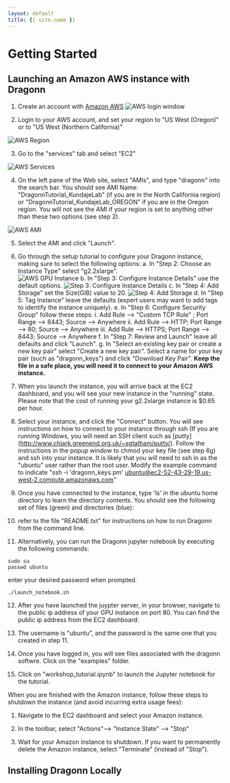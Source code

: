 ```yaml
---
layout: default
title: {{ site.name }}
---
```


# Getting Started 

## Launching an Amazon AWS instance with Dragonn 

1. Create an account with [Amazon AWS](<http://www.aws.amazon.com>)
![AWS login window](https://github.com/annashcherbina/dragonn/blob/gh-pages-jekyll/images/aws_login.png "AWS Login Window")

2. Login to your AWS account, and set your region to "US West (Oregon)" or to "US West (Northern California)"

![AWS Region](https://github.com/annashcherbina/dragonn/blob/gh-pages-jekyll/images/aws_region.png "AWS Select Region")

3. Go to the "services" tab and select "EC2" 

![AWS Services](https://github.com/annashcherbina/dragonn/blob/gh-pages-jekyll/images/aws_services.png "AWS Services")

4. On the left pane of the Web site, select "AMIs", and type "dragonn" into the search bar. You should see AMI Name: "DragonnTutorial_KundajeLab" (if you are in the North California region) 
or "DragonnTutorial_KundajeLab_OREGON" if you are in the Oregon region. You will not see the AMI if your region is set to anything other than these two options (see step 2). 

![AWS AMI](https://github.com/annashcherbina/dragonn/blob/gh-pages-jekyll/images/aws_ami.png "AWS AMI")

5. Select the AMI and click "Launch". 

6. Go through the setup tutorial  to configure your Dragonn instance, making sure to select the following options: 
  a. In "Step 2: Choose an Instance Type" select "g2.2xlarge".  
  ![AWS GPU Instance](https://github.com/annashcherbina/dragonn/blob/gh-pages-jekyll/images/aws_gpuinstance.png "AWS GPU Instance")
  b. In "Step 3: Configure Instance Details" use the default options. 
  ![Step 3: Configure Instance Details](https://github.com/annashcherbina/dragonn/blob/gh-pages-jekyll/images/aws_step3.png "Step 3: Configure Instance Details")
  c. In "Step 4: Add Storage" set the Size(GiB) value to 20. 
  ![Step 4: Add Storage](https://github.com/annashcherbina/dragonn/blob/gh-pages-jekyll/images/aws_step4.png "Step 4: Add Storage")
  d. In "Step 5: Tag Instance" leave the defaults (expert users may want to add tags to identify the instance uniquely). 
  e. In "Step 6: Configure Security Group" follow these steps: 
     	i. Add Rule --> "Custom TCP Rule" ; Port Range --> 8443; Source --> Anywhere 
	ii. Add Rule --> HTTP; Port Range --> 80; Source --> Anywhere 
	iii. Add Rule --> HTTPS; Port Range --> 8443; Source --> Anywhere 
  f. In "Step 7: Review and Launch" leave all defaults and click "Launch". 
  g. In "Select an existing key pair or create a new key pair" select "Create a new key pair". Select a name for your key pair (such as "dragonn_keys") and click "Download Key Pair". 
     **Keep the file in a safe place, you will need it to connect to your Amazon AWS instance.** 
     
7. When you launch the instance, you will arrive back at the EC2 dashboard, and you will see your new instance in the "running" state. Please note that the cost of running your g2.2xlarge instance 
is $0.65 per hour. 

8. Select your instance, and click the "Connect" button. You will see instructions on how to connect to your instance through ssh (If you are running Windows, you will need an SSH client such as [putty]
(<http://www.chiark.greenend.org.uk/~sgtatham/putty/>). Follow the instructions in the popup window to chmod your key file (see step 6g) and ssh into your instance. It is likely that you will need to ssh in as the "ubuntu" user rather than the root user. Modify the example command to indicate "ssh -i 'dragonn_keys.pm' ubuntu@ec2-52-43-29-19.us-west-2.compute.amazonaws.com" 

9. Once you have connected to the instance, type 'ls' in the ubuntu home directory to learn the directory contents. You should see the following set of files (green) and directories (blue): 

10. refer to the file "README.txt" for instructions on how to run Dragonn from the command line. 

11. Alternatively, you can run the Dragonn jupyter notebook by executing the following commands: 
```
sudo su 
passwd ubuntu 
```
enter your desired password when prompted.

```
./launch_notebook.sh 
```
12. After you have launched the juypter server, in your browser, navigate to the public ip address of your GPU instance on port 80. You can find the public ip address from the EC2 dashboard: 


13. The username is "ubuntu", and the password is the same one that you created in step 11. 

14. Once you have logged in, you will see files associated with the dragonn softwre. Click on the "examples" folder. 

15. Click on "workshop_tutorial.ipynb" to launch the Jupyter notebook for the tutorial. 

When you are finished with the Amazon instance, follow these steps to shutdown the instance (and avoid incurring extra usage fees): 

1. Navigate to the EC2 dashboard and select your Amazon instance. 

2. In the toolbar, select "Actions"--> "Instance State" --> "Stop" 

3. Wait for your Amazon instance to shutdown. If you want to permanently delete the Amazon instance, select "Terminate" (instead of "Stop"). 

## Installing Dragonn Locally 
